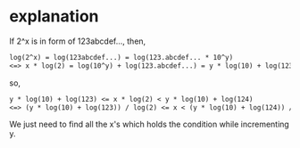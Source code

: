 # explanation

If 2^x is in form of 123abcdef..., then,

```txt
log(2^x) = log(123abcdef...) = log(123.abcdef... * 10^y)
<=> x * log(2) = log(10^y) + log(123.abcdef...) = y * log(10) + log(123.abcdef...)
```

so,

```txt
y * log(10) + log(123) <= x * log(2) < y * log(10) + log(124)
<=> (y * log(10) + log(123)) / log(2) <= x < (y * log(10) + log(124)) / log(2)
```

We just need to find all the x's which holds the condition while incrementing y.
